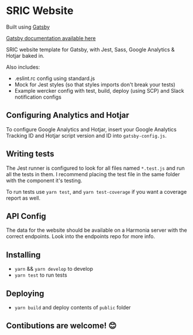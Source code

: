 # SRIC Website

Built using [Gatsby](http://gatsbyjs.org)

[Gatsby documentation available here](https://www.gatsbyjs.org/docs/)

SRIC website template for Gatsby, with Jest, Sass, Google Analytics & Hotjar
baked in.

Also includes:
* .eslint.rc config using standard.js
* Mock for Jest styles (so that styles imports don't break your tests)
* Example wercker config with test, build, deploy (using SCP) and Slack notification configs

## Configuring Analytics and Hotjar

To configure Google Analytics and Hotjar, insert your Google Analytics Tracking ID and Hotjar script version and ID into `gatsby-config.js`.

## Writing tests

The Jest runner is configured to look for all files named `*.test.js` and run all the tests in them. I recommend placing the test file in the same folder with the component it's testing.

To run tests use `yarn test`, and `yarn test-coverage` if you want a coverage report as well.

## API Config

The data for the website should be available on a Harmonia server with the correct endpoints. Look into the endpoints repo for more info.


## Installing
* `yarn` && `yarn develop` to develop
* `yarn test` to run tests

## Deploying
* `yarn build` and deploy contents of `public` folder


## Contibutions are welcome! 😊